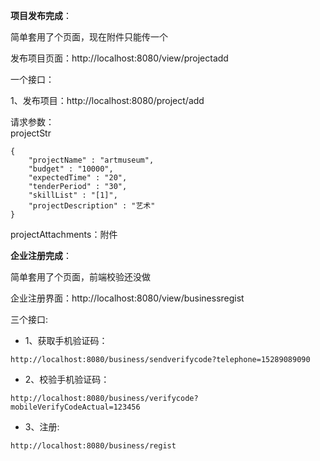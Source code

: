 **项目发布完成**：

简单套用了个页面，现在附件只能传一个        

发布项目页面：http://localhost:8080/view/projectadd

一个接口：

1、发布项目：http://localhost:8080/project/add

请求参数：  
projectStr 
```
{
	"projectName" : "artmuseum",
	"budget" : "10000",
	"expectedTime" : "20",
	"tenderPeriod" : "30",
	"skillList" : "[1]",
	"projectDescription" : "艺术"
}
```
projectAttachments：附件


**企业注册完成**：

简单套用了个页面，前端校验还没做

企业注册界面：http://localhost:8080/view/businessregist


三个接口:   
* 1、获取手机验证码： 
```
http://localhost:8080/business/sendverifycode?telephone=15289089090
```

* 2、校验手机验证码：
```
http://localhost:8080/business/verifycode?mobileVerifyCodeActual=123456
```

* 3、注册:
```
http://localhost:8080/business/regist
```
